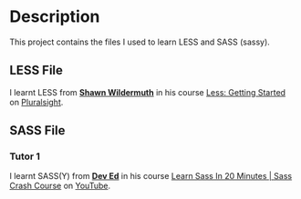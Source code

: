 # Description
This project contains the files I used to learn LESS and SASS (sassy).

## LESS File
I learnt LESS from **[Shawn Wildermuth](https://app.pluralsight.com/profile/author/shawn-wildermuth)** in his course [Less: Getting Started](https://app.pluralsight.com/library/courses/less-getting-started) on [Pluralsight](https://app.pluralsight.com).

## SASS File
### Tutor 1
I learnt SASS(Y) from **[Dev Ed](https://www.youtube.com/channel/UClb90NQQcskPUGDIXsQEz5Q)** in his course [Learn Sass In 20 Minutes | Sass Crash Course](https://youtu.be/Zz6eOVaaelI) on [YouTube](https://youtube.com).